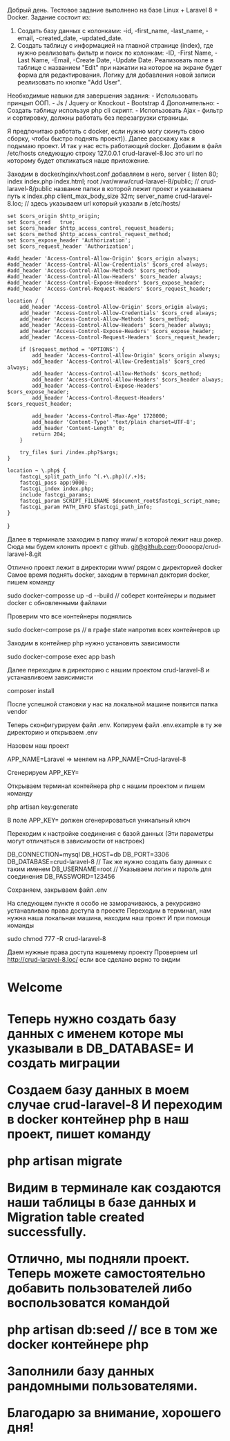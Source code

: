 Добрый день.
Тестовое задание выполнено на базе Linux + Laravel 8 + Docker.
Задание состоит из:
1) Создать базу данных с колонками:
    -id,
    -first_name,
    -last_name,
    -email,
    -created_date,
    -updated_date.
2) Создать таблицу с информацией на главной странице (index),
   где нужно реализовать фильтр и поиск по колонкам:
    -ID,
    -First Name,
    -Last Name,
    -Email,
    -Create Date,
    -Update Date.
   Реализовать поле в таблице с названием "Edit" при нажатии на
   которое на экране будет форма для редактирования.
   Логику для добавления новой записи реализовать по кнопке "Add User".

Необходимые навыки для завершения задания:
    - Использовать принцып ООП.
    - Js / Jquery or Knockout
    - Bootstrap 4
Дополнительно:
    - Создать таблицу используя php cli скрипт.
    - Использовать Ajax - фильтр и сортировку,
      должны работать без перезагрузки страницы.


Я предпочитаю работать с docker, если нужно могу скинуть свою сборку,
чтобы быстро поднять проект)).
Далее расскажу как я подымаю проект.
И так у нас есть работающий docker.
Добавим в файл /etc/hosts следующую строку 127.0.0.1 crud-laravel-8.loc
это url по которому будет откликаться наше приложение.

Заходим в docker/nginx/vhost.conf добавляем в него,
server {
    listen 80;
    index index.php index.html;
    root /var/www/crud-laravel-8/public; // crud-laravel-8/public название папки в которой лежит проект и указываем путь к index.php
    client_max_body_size 32m;
    server_name crud-laravel-8.loc;   // здесь указываем url который указали в /etc/hosts/


    set $cors_origin $http_origin;
    set $cors_cred   true;
    set $cors_header $http_access_control_request_headers;
    set $cors_method $http_access_control_request_method;
    set $cors_expose_header 'Authorization';
    set $cors_request_header 'Authorization';

    #add_header 'Access-Control-Allow-Origin' $cors_origin always;
    #add_header 'Access-Control-Allow-Credentials' $cors_cred always;
    #add_header 'Access-Control-Allow-Methods' $cors_method;
    #add_header 'Access-Control-Allow-Headers' $cors_header always;
    #add_header 'Access-Control-Expose-Headers' $cors_expose_header;
    #add_header 'Access-Control-Request-Headers' $cors_request_header;

    location / {
        add_header 'Access-Control-Allow-Origin' $cors_origin always;
        add_header 'Access-Control-Allow-Credentials' $cors_cred always;
        add_header 'Access-Control-Allow-Methods' $cors_method;
        add_header 'Access-Control-Allow-Headers' $cors_header always;
        add_header 'Access-Control-Expose-Headers' $cors_expose_header;
        add_header 'Access-Control-Request-Headers' $cors_request_header;

        if ($request_method = 'OPTIONS') {
            add_header 'Access-Control-Allow-Origin' $cors_origin always;
            add_header 'Access-Control-Allow-Credentials' $cors_cred always;
            add_header 'Access-Control-Allow-Methods' $cors_method;
            add_header 'Access-Control-Allow-Headers' $cors_header always;
            add_header 'Access-Control-Expose-Headers' $cors_expose_header;
            add_header 'Access-Control-Request-Headers' $cors_request_header;

            add_header 'Access-Control-Max-Age' 1728000;
            add_header 'Content-Type' 'text/plain charset=UTF-8';
            add_header 'Content-Length' 0;
            return 204;
        }

        try_files $uri /index.php?$args;
    }

    location ~ \.php$ {
        fastcgi_split_path_info ^(.+\.php)(/.+)$;
        fastcgi_pass app:9000;
        fastcgi_index index.php;
        include fastcgi_params;
        fastcgi_param SCRIPT_FILENAME $document_root$fastcgi_script_name;
        fastcgi_param PATH_INFO $fastcgi_path_info;
    }
}

Далее в терминале ззаходим в папку www/ в которой лежит наш докер.
Сюда мы будем клонить проект с github.
git@github.com:0oooopz/crud-laravel-8.git

Отлично проект лежит в директории www/ рядом с директорией docker
Самое время поднять docker, заходим в терминал дектория docker, пишем команду

sudo docker-composse up -d --build   // соберет контейнеры и подымет docker с обновленными файлами

Проверим что все контейнеры поднялись

sudo docker-compose ps   // в графе state напротив всех контейнеров up

Заходим в контейнер php нужно установить зависимости

sudo docker-compose exec app bash

Далее переходим в директорию с нашим проектом crud-laravel-8 и устанавливоем зависимисти

composer install

После успешной становки у нас на локальной машине появится папка vendor

Теперь сконфигурируем файл .env. Копируем файл .env.example в ту же директорию и открываем .env

Назовем наш проект

APP_NAME=Laravel  => меняем на APP_NAME=Crud-laravel-8

Сгенерируем APP_KEY=

Открываем терминал контейнера php с нашим проектом и пишем команду

php artisan key:generate

В поле APP_KEY= должен сгенерироваться уникальный ключ

Переходим к настройке соединения с базой данных
(Эти параметры могут отличаться в зависимости от настроек)

DB_CONNECTION=mysql
DB_HOST=db
DB_PORT=3306
DB_DATABASE=crud-laravel-8   // Так же нужно создать базу данных с таким именем
DB_USERNAME=root     // Указываем логин и пароль для соединения
DB_PASSWORD=123456

Сохраняем, закрываем файл .env

На следующем пункте я особо не заморачиваюсь, а рекурсивно устанавливаю права доступа в проекте
Переходим в терминал, нам нужна наша локальная машина, находим наш проект
И при помощи команды

sudo chmod 777 -R crud-laravel-8

Даем нужные права доступа нашемему проекту
Проверяем url http://crud-laravel-8.loc/ если все сделано верно то видим <h1>Welcome<h1>

Теперь нужно создать базу данных с именем которе мы указывали в DB_DATABASE=
И создать миграции

Создаем базу данных в моем случае crud-laravel-8
И переходим в docker контейнер php в наш проект, пишет команду

php artisan migrate

Видим в терминале как создаются наши таблицы в базе данных и
Migration table created successfully.

Отлично, мы подняли проект.
Теперь можете самостоятельно добавить пользователей либо воспользоватся командой

php artisan db:seed      // все в том же docker контейнере php

Заполнили базу данных рандомными пользователями.

Благодарю за внимание, хорошего дня!
